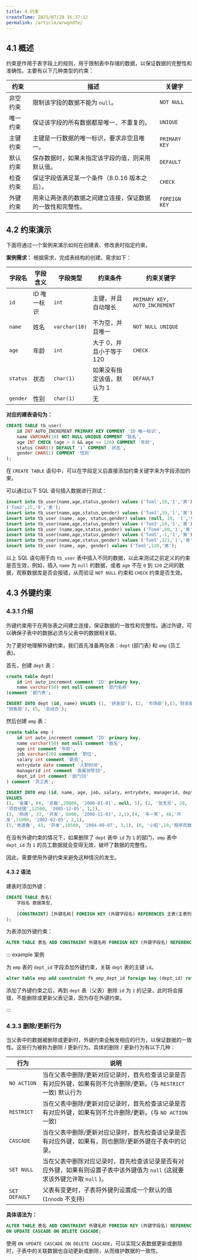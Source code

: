 ```yaml
---
title: 4.约束
createTime: 2025/07/28 16:37:12
permalink: /article/wrwgndfe/
---
```

## 4.1 概述

约束是作用于表字段上的规则，用于限制表中存储的数据，以保证数据的完整性和准确性。主要有以下几种类型的约束：

| 约束       | 描述                                                         | 关键字      |
| ---------- | ------------------------------------------------------------ | ----------- |
| 非空约束   | 限制该字段的数据不能为 `null`。                               | `NOT NULL`  |
| 唯一约束   | 保证该字段的所有数据都是唯一、不重复的。                     | `UNIQUE`    |
| 主键约束   | 主键是一行数据的唯一标识，要求非空且唯一。                   | `PRIMARY KEY` |
| 默认约束   | 保存数据时，如果未指定该字段的值，则采用默认值。             | `DEFAULT`   |
| 检查约束   | 保证字段值满足某一个条件（8.0.16 版本之后）。                 | `CHECK`     |
| 外键约束   | 用来让两张表的数据之间建立连接，保证数据的一致性和完整性。 | `FOREIGN KEY` |

## 4.2 约束演示

下面将通过一个案例来演示如何在创建表、修改表时指定约束。

**案例需求：** 根据需求，完成表结构的创建。需求如下：

| 字段名  | 字段含义   | 字段类型      | 约束条件                         | 约束关键字                   |
| ------- | -------- | ----------- | -------------------------------- | -------------------------- |
| `id`    | ID 唯一标识 | `int`       | 主键，并且自动增长                 | `PRIMARY KEY, AUTO_INCREMENT` |
| `name`  | 姓名     | `varchar(10)` | 不为空，并且唯一                   | `NOT NULL UNIQUE`          |
| `age`   | 年龄     | `int`       | 大于 0，并且小于等于 120           | `CHECK`                    |
| `status`| 状态     | `char(1)`   | 如果没有指定该值，默认为 1        | `DEFAULT`                  |
| `gender`| 性别     | `char(1)`   | 无                               |                            |

**对应的建表语句为：**

```sql
CREATE TABLE tb_user(
    id INT AUTO_INCREMENT PRIMARY KEY COMMENT 'ID 唯一标识',
    name VARCHAR(10) NOT NULL UNIQUE COMMENT '姓名',
    age INT CHECK (age > 0 && age <= 120) COMMENT '年龄',
    status CHAR(1) DEFAULT '1' COMMENT '状态',
    gender CHAR(1) COMMENT '性别'
);
```

在 `CREATE TABLE` 语句中，可以在字段定义后直接添加约束关键字来为字段添加约束。

可以通过以下 SQL 语句插入数据进行测试：

```sql
insert into tb_user(name,age,status,gender) values ('Toml',19,'1','男'),
('Tom2',25,'0','男');
insert into tb_user(name,age,status,gender) values ('Tom3',19,'1','男');
insert into tb_user (name, age, status,gender) values (null, 19, '1','男');
insert into tb_user(name,age,status,gender) values ('Tom3',19,'1','男');
insert into tb_user (name,age,status,gender) values ('Tom4',80,'1','男');
insert into tb_user(name,age,status,gender) values ('Tom5',-1,'1','男');
insert into tb_user(name,age,status,gender) values ('Tom5',121,'1','男');
insert into tb_user (name, age, gender) values ('Tom5',120,'男');
```

以上 SQL 语句用于向 `tb_user` 表中插入不同的数据，以此来测试之前定义的约束是否生效，例如，插入 `name` 为 `null` 的数据，或者 `age` 不在 `0` 到 `120` 之间的数据，观察数据库是否会报错，从而验证 `NOT NULL` 约束和 `CHECK` 约束是否生效。

## 4.3 外键约束

### 4.3.1 介绍

外键约束用于在两张表之间建立连接，保证数据的一致性和完整性。通过外键，可以确保子表中的数据必须与父表中的数据相关联。

为了更好地理解外键约束，我们首先准备两张表：`dept` (部门表) 和 `emp` (员工表)。

首先，创建 `dept` 表：

```sql
create table dept(
    id int auto_increment comment 'ID' primary key,
    name varchar(50) not null comment '部门名称'
)comment '部门表';

INSERT INTO dept (id, name) VALUES (1, '研发部'), (2, '市场部'),(3,'财务部'), (4,
'销售部'), (5, '总经办');
```

然后创建 `emp` 表：

```sql
create table emp (
    id int auto_increment comment 'ID' primary key,
    name varchar(50) not null comment '姓名',
    age int comment '年龄',
    job varchar(20) comment '职位',
    salary int comment '薪资',
    entrydate date comment '入职时间',
    managerid int comment '直属领导ID',
    dept_id int comment '部门ID'
) comment '员工表';

INSERT INTO emp (id, name, age, job, salary, entrydate, managerid, dept_id)
VALUES
(1, '金庸', 66, '总裁',20000, '2000-01-01', null, 5), (2, '张无忌', 20,
'项目经理',12500, '2005-12-05', 1,1),
(3, '杨逍', 33, '开发', 8400, '2000-11-03', 2,1),(4, '韦一笑', 48,'开
发',11000, '2002-02-05', 2,1),
(5,'常遇春', 43, '开发',10500, '2004-09-07', 3,1), (6, '小昭',19,'程序员鼓励师',6600, '2004-10-12', 2,1);
```

在没有外键约束的情况下，如果删除了 `dept` 表中 `id` 为 `1` 的部门，`emp` 表中 `dept_id` 为 `1` 的员工数据就会变得无效，破坏了数据的完整性。

因此，需要使用外键约束来避免这种情况的发生。

#### 4.3.2 语法

建表时添加外键：

```sql
CREATE TABLE 表名(
    字段名 数据类型,
    ...
    [CONSTRAINT] [外键名称] FOREIGN KEY (外键字段名) REFERENCES 主表(主表列名)
);
```

为表添加外键约束：

```sql
ALTER TABLE 表名 ADD CONSTRAINT 外键名称 FOREIGN KEY (外键字段名) REFERENCES 主表(主表列名);
```

::: example 案例

为 `emp` 表的 `dept_id` 字段添加外键约束，关联 `dept` 表的主键 `id`。

```sql
alter table emp add constraint fk_emp_dept_id foreign key (dept_id) references dept (id);
```

添加了外键约束之后，再到 `dept` 表（父表）删除 `id` 为 `1` 的记录，此时将会报错，不能删除或更新父表记录，因为存在外键约束。

:::

### 4.3.3 删除/更新行为

当父表中的数据被删除或更新时，外键约束会触发相应的行为，以保证数据的一致性。这些行为被称为删除 / 更新行为。具体的删除 / 更新行为有以下几种：

| 行为            | 说明                                                                      |
| ------------- | ----------------------------------------------------------------------- |
| `NO ACTION`   | 当在父表中删除/更新对应记录时，首先检查该记录是否有对应外键，如果有则不允许删除/更新。(与 `RESTRICT` 一致) 默认行为      |
| `RESTRICT`    | 当在父表中删除/更新对应记录时，首先检查该记录是否有对应外键，如果有则不允许删除/更新。(与 `NO ACTION` 一致)          |
| `CASCADE`     | 当在父表中删除/更新对应记录时，首先检查该记录是否有对应外键，如果有，则也删除/更新外键在子表中的记录。                    |
| `SET NULL`    | 当在父表中删除对应记录时，首先检查该记录是否有对应外键，如果有则设置子表中该外键值为 `null` (这就要求该外键允许取 `null` )。 |
| `SET DEFAULT` | 父表有变更时，子表将外键列设置成一个默认的值 (`Innodb` 不支持)                                   |

**具体语法为：**

```sql
ALTER TABLE 表名 ADD CONSTRAINT 外键名称 FOREIGN KEY (外键字段名) REFERENCES 主表名(主表字段名)
ON UPDATE CASCADE ON DELETE CASCADE;
```

使用 `ON UPDATE CASCADE ON DELETE CASCADE`，可以实现父表数据更新或删除时，子表中的关联数据也自动更新或删除，从而维护数据的一致性。
